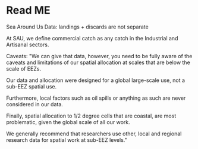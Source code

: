 # Read ME  

Sea Around Us Data: landings + discards are not separate

At SAU, we define commercial catch as any catch in the Industrial and Artisanal sectors.

Caveats:
"We can give that data, however, you need to be fully aware of the caveats and limitations of our spatial allocation at scales that are below the scale of EEZs. 

Our data and allocation were designed for a global large-scale use, not a sub-EEZ spatial use. 

Furthermore, local factors such as oil spills or anything as such are never considered in our data. 

Finally, spatial allocation to 1/2 degree cells that are coastal, are most problematic, given the global scale of all our work. 

We generally recommend that researchers use other, local and regional research data for spatial work at sub-EEZ levels."


